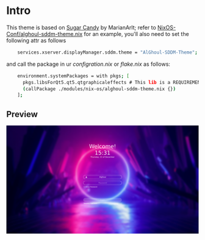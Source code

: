 # Intro
This theme is based on [Sugar Candy](https://framagit.org/MarianArlt/sddm-sugar-candy) by MarianArlt; refer to [NixOS-Conf/alghoul-sddm-theme.nix](https://github.com/Al-Ghoul/NixOS-Conf/blob/main/modules/nix-os/alghoul-sddm-theme.nix) for an example, you'll also need to set the following attr as follows
```bash
    services.xserver.displayManager.sddm.theme = "AlGhoul-SDDM-Theme";
```
and call the package in ur *configration.nix* or *flake.nix* as follows:
```bash
    environment.systemPackages = with pkgs; [
      pkgs.libsForQt5.qt5.qtgraphicaleffects # This lib is a REQUIREMENT for this theme.
      (callPackage ./modules/nix-os/alghoul-sddm-theme.nix {})
    ];
```

## Preview
![A preview of the theme](/preview.png)
